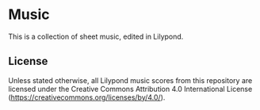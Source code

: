 # Music
This is a collection of sheet music, edited in Lilypond.

## License
Unless stated otherwise, all Lilypond music scores from this repository are licensed under the Creative Commons Attribution 4.0 International License (https://creativecommons.org/licenses/by/4.0/).
